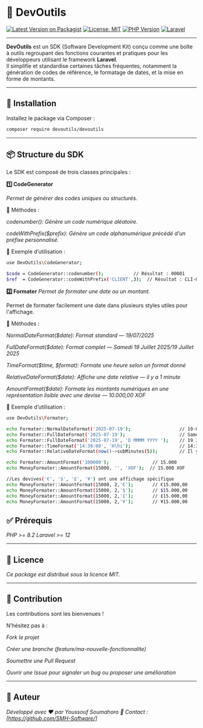 # 🧰 DevOutils

[![Latest Version on Packagist](https://img.shields.io/packagist/v/devoutils/devoutils.svg)](https://packagist.org/packages/devoutils/devoutils)
[![License: MIT](https://img.shields.io/badge/License-MIT-blue.svg)](LICENSE)
[![PHP Version](https://img.shields.io/badge/PHP-^8.2-blue.svg)](https://www.php.net/)
[![Laravel](https://img.shields.io/badge/laravel-12-red.svg)](https://laravel.com/)

---

**DevOutils** est un SDK (Software Development Kit) conçu comme une boîte à outils regroupant des fonctions courantes et pratiques pour les développeurs utilisant le framework **Laravel**.  
Il simplifie et standardise certaines tâches fréquentes, notamment la génération de codes de référence, le formatage de dates, et la mise en forme de montants.

---

## 🚀 Installation

Installez le package via Composer :

```bash
composer require devoutils/devoutils
```

---

## 📦 Structure du SDK

Le SDK est composé de trois classes principales :

**1️⃣ CodeGenerator**

*Permet de générer des codes uniques ou structurés.*

🔧 Méthodes :

*codenumber(): Génère un code numérique aléatoire.*

*codeWithPrefix($prefix): Génère un code alphanumérique précédé d’un préfixe personnalisé.*

🧪 Exemple d’utilisation :

```bash
use DevOutils\CodeGenerator;

$code = CodeGenerator::codenumber();           // Résultat : 00001
$ref  = CodeGenerator::codeWithPrefix('CLIENT',3);  // Résultat : CLI-00001
```

**2️⃣ Formater**
*Permet de formater une date ou un montant.*

Permet de formater facilement une date dans plusieurs styles utiles pour l'affichage.

🔧 Méthodes :

*NormalDateFormat($date): Format standard  — 19/07/2025*

*FullDateFormat($date): Format complet — Samedi 19 Juillet 2025/19 Juillet 2025*

*TimeFormat($time, $format): Formate une heure selon un format donné*

*RelativeDateFormat($date): Affiche une date relative — il y a 1 minute*

*AmountFormat($date): Formate les montants numériques en une représentation lisible avec une devise — 10.000,00 XOF*

🧪 Exemple d’utilisation :

```bash
use DevOutils\Formater;

echo Formater::NormalDateFormat('2025-07-19');                  // 19-07-2025
echo Formater::FullDateFormat('2025-07-19');                    // Samedi 19 Juillet 2025
echo Formater::FullDateFormat('2025-07-19', 'D MMMM YYYY ');    // 19 Juillet 2025
echo Formater::TimeFormat('14:30:00', 'H\hi');                  // 14:30:00
echo Formater::RelativeDateFormat(now()->subMinutes(5));        // Il y a 5 minutes

echo Formater::AmountFormat('100000');                // 15.000 
echo MoneyFormater::AmountFormat(15000, '', 'XOF');  // 15.000 XOF

//Les devives('€', '$', '£', '¥') ont une affichage spécifique 
echo MoneyFormater::AmountFormat(15000, 2,'€');       // €15.000,00
echo MoneyFormater::AmountFormat(15000, 2,'$');       // $15.000,00
echo MoneyFormater::AmountFormat(15000, 2,'£');       // £15.000,00
echo MoneyFormater::AmountFormat(15000, 2,'¥');       // ¥15.000,00
```

## ✅ Prérequis

*PHP >= 8.2*
*Laravel >= 12*

---

## 📄 Licence

*Ce package est distribué sous la licence MIT.*

---

## 🙌 Contribution

Les contributions sont les bienvenues !

N’hésitez pas à :

*Fork le projet*

*Créer une branche (feature/ma-nouvelle-fonctionnalite)*

*Soumettre une Pull Request*

*Ouvrir une Issue pour signaler un bug ou proposer une amélioration*

---

## 👤 Auteur

*Développé avec ❤️ par Youssouf Soumahoro*
*📧 Contact : [https://github.com/SMH-Software/]*

